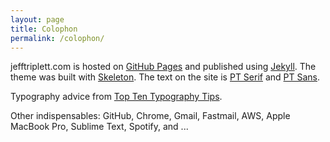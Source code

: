 ```yaml
---
layout: page
title: Colophon
permalink: /colophon/
---
```


jefftriplett.com is hosted on [GitHub Pages][] and published using [Jekyll][]. The theme was built with [Skeleton][]. The text on the site is [PT Serif][] and [PT Sans][]. 

Typography advice from [Top Ten Typography Tips][].

Other indispensables: GitHub, Chrome, Gmail, Fastmail, AWS, Apple MacBook Pro, Sublime Text, Spotify, and ...

[GitHub Pages]: https://pages.github.com/
[Jekyll]: https://jekyllrb.com/
[PT Sans]: https://fonts.google.com/specimen/PT+Sans
[PT Serif]: https://fonts.google.com/specimen/PT+Serif
[Skeleton]: http://getskeleton.com/
[Top Ten Typography Tips]: http://www.toptentypography.tips/
